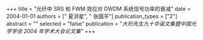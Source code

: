+++
title = "光纤中 SRS 和 FWM 效应对 DWDM 系统信号功率的衰减"
date = 2004-01-01
authors = [" 夏洪星", " 张国平"]
publication_types = ["2"]
abstract = ""
selected = "false"
publication = "*大珩先生九十华诞文集暨中国光学学会 2004 年学术大会论文集*"
+++


